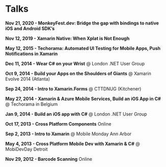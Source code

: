 Talks
=====

**Nov 21, 2020 - MonkeyFest.dev: Bridge the gap with bindings to native iOS and Android SDK’s**

**Nov 12, 2019 - Xamarin Native: When Xplat is Not Enough**

**May 12, 2015 - Techorama: Automated UI Testing for Mobile Apps, Push Notifications in Xamarin**

**Dec 11, 2014 - Wear C# on your Wrist** @ London .NET User Group

**Oct 9, 2014 - Build your Apps on the Shoulders of Giants** @ Xamarin Evolve 2014 (Atlanta)

**Sep 24, 2014 - Intro to Xamarin.Forms** @ CTTDNUG (Kitchener)

**May 27, 2014 - Xamarin & Azure Mobile Services, Build an iOS App in C#** @ Techorama in Belgium

**Jan 9, 2014 - Build an iOS app with C#** @ London .NET User Group

**Oct 17, 2013 - Cross Platform Components** Online
  
**Sep 2, 2013 - Intro to Xamarin** @ Mobile Monday Ann Arbor

**May 4, 2013 - Cross Platform Mobile Dev with Xamarin & C#** @ MobiDevDay Detroit

**Nov 29, 2012 - Barcode Scanning** Online
 
